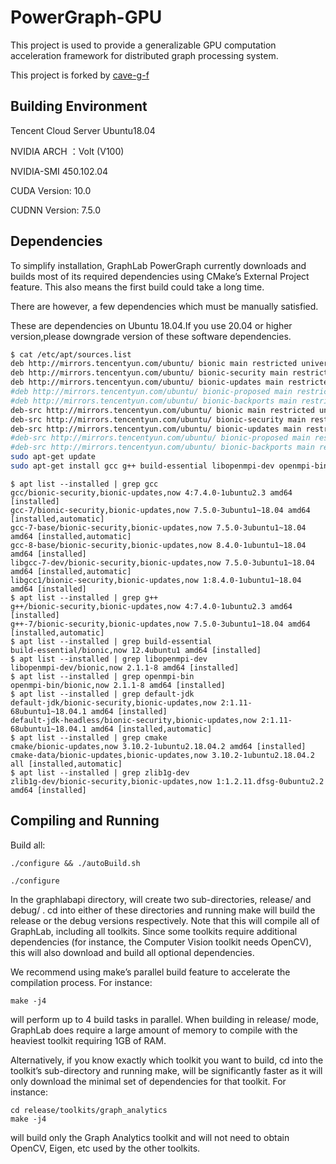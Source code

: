 # PowerGraph-GPU

This project is used to provide a generalizable GPU computation acceleration framework for distributed graph processing system.

This project is forked by [cave-g-f](https://github.com/cave-g-f/PowerGraph-GPU)

## Building Environment

Tencent Cloud Server Ubuntu18.04

NVIDIA ARCH ：Volt (V100)

NVIDIA-SMI 450.102.04

CUDA Version: 10.0

CUDNN Version: 7.5.0

## Dependencies

To simplify installation, GraphLab PowerGraph currently downloads and builds most of its required dependencies using CMake’s External Project feature. This also means the first build could take a long time.

There are however, a few dependencies which must be manually satisfied.

These are dependencies on Ubuntu 18.04.If you use 20.04 or higher version,please downgrade version of these software dependencies.

```sh
$ cat /etc/apt/sources.list
deb http://mirrors.tencentyun.com/ubuntu/ bionic main restricted universe multiverse
deb http://mirrors.tencentyun.com/ubuntu/ bionic-security main restricted universe multiverse
deb http://mirrors.tencentyun.com/ubuntu/ bionic-updates main restricted universe multiverse
#deb http://mirrors.tencentyun.com/ubuntu/ bionic-proposed main restricted universe multiverse
#deb http://mirrors.tencentyun.com/ubuntu/ bionic-backports main restricted universe multiverse
deb-src http://mirrors.tencentyun.com/ubuntu/ bionic main restricted universe multiverse
deb-src http://mirrors.tencentyun.com/ubuntu/ bionic-security main restricted universe multiverse
deb-src http://mirrors.tencentyun.com/ubuntu/ bionic-updates main restricted universe multiverse
#deb-src http://mirrors.tencentyun.com/ubuntu/ bionic-proposed main restricted universe multiverse
#deb-src http://mirrors.tencentyun.com/ubuntu/ bionic-backports main restricted universe multiverse
sudo apt-get update
sudo apt-get install gcc g++ build-essential libopenmpi-dev openmpi-bin default-jdk cmake zlib1g-dev git
```

```
$ apt list --installed | grep gcc
gcc/bionic-security,bionic-updates,now 4:7.4.0-1ubuntu2.3 amd64 [installed]
gcc-7/bionic-security,bionic-updates,now 7.5.0-3ubuntu1~18.04 amd64 [installed,automatic]
gcc-7-base/bionic-security,bionic-updates,now 7.5.0-3ubuntu1~18.04 amd64 [installed,automatic]
gcc-8-base/bionic-security,bionic-updates,now 8.4.0-1ubuntu1~18.04 amd64 [installed]
libgcc-7-dev/bionic-security,bionic-updates,now 7.5.0-3ubuntu1~18.04 amd64 [installed,automatic]
libgcc1/bionic-security,bionic-updates,now 1:8.4.0-1ubuntu1~18.04 amd64 [installed]
$ apt list --installed | grep g++
g++/bionic-security,bionic-updates,now 4:7.4.0-1ubuntu2.3 amd64 [installed]
g++-7/bionic-security,bionic-updates,now 7.5.0-3ubuntu1~18.04 amd64 [installed,automatic]
$ apt list --installed | grep build-essential
build-essential/bionic,now 12.4ubuntu1 amd64 [installed]
$ apt list --installed | grep libopenmpi-dev
libopenmpi-dev/bionic,now 2.1.1-8 amd64 [installed]
$ apt list --installed | grep openmpi-bin
openmpi-bin/bionic,now 2.1.1-8 amd64 [installed]
$ apt list --installed | grep default-jdk
default-jdk/bionic-security,bionic-updates,now 2:1.11-68ubuntu1~18.04.1 amd64 [installed]
default-jdk-headless/bionic-security,bionic-updates,now 2:1.11-68ubuntu1~18.04.1 amd64 [installed,automatic]
$ apt list --installed | grep cmake
cmake/bionic-updates,now 3.10.2-1ubuntu2.18.04.2 amd64 [installed]
cmake-data/bionic-updates,bionic-updates,now 3.10.2-1ubuntu2.18.04.2 all [installed,automatic]
$ apt list --installed | grep zlib1g-dev
zlib1g-dev/bionic-security,bionic-updates,now 1:1.2.11.dfsg-0ubuntu2.2 amd64 [installed]
```


## Compiling and Running

Build all:

```
./configure && ./autoBuild.sh
```

```
./configure
```

In the graphlabapi directory, will create two sub-directories, release/ and debug/ . cd into either of these directories and running make will build the release or the debug versions respectively. Note that this will compile all of GraphLab, including all toolkits. Since some toolkits require additional dependencies (for instance, the Computer Vision toolkit needs OpenCV), this will also download and build all optional dependencies.

We recommend using make’s parallel build feature to accelerate the compilation process. For instance:

```
make -j4
```

will perform up to 4 build tasks in parallel. When building in release/ mode, GraphLab does require a large amount of memory to compile with the heaviest toolkit requiring 1GB of RAM.

Alternatively, if you know exactly which toolkit you want to build, cd into the toolkit’s sub-directory and running make, will be significantly faster as it will only download the minimal set of dependencies for that toolkit. For instance:

```
cd release/toolkits/graph_analytics
make -j4
```

will build only the Graph Analytics toolkit and will not need to obtain OpenCV, Eigen, etc used by the other toolkits.
